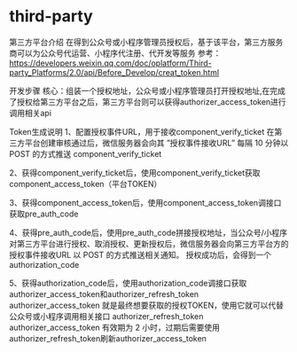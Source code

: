 # third-party

第三方平台介绍
在得到公众号或小程序管理员授权后，基于该平台，第三方服务商可以为公众号代运营、小程序代注册、代开发等服务
参考：https://developers.weixin.qq.com/doc/oplatform/Third-party_Platforms/2.0/api/Before_Develop/creat_token.html


开发步骤
核心：组装一个授权地址，公众号或小程序管理员打开授权地址,在完成了授权给第三方平台之后，第三方平台则可以获得authorizer_access_token进行调用相关api

Token生成说明
1、配置授权事件URL，用于接收component_verify_ticket
在第三方平台创建审核通过后，微信服务器会向其 ”授权事件接收URL” 每隔 10 分钟以 POST 的方式推送 component_verify_ticket

2、获得component_verify_ticket后，使用component_verify_ticket获取component_access_token（平台TOKEN）

3、获得component_access_token后，使用component_access_token调接口获取pre_auth_code

4、获得pre_auth_code后，使用pre_auth_code拼接授权地址，当公众号/小程序对第三方平台进行授权、取消授权、更新授权后，微信服务器会向第三方平台方的授权事件接收URL 以 POST 的方式推送相关通知。
授权成功后，会得到一个 authorization_code

5、获得authorization_code后，使用authorization_code调接口获取authorizer_access_token和authorizer_refresh_token
    authorizer_access_token 就是最终想要获取的授权TOKEN，使用它就可以代替公众号或小程序调用相关接口
    authorizer_refresh_token authorizer_access_token 有效期为 2 小时，过期后需要使用authorizer_refresh_token刷新authorizer_access_token



